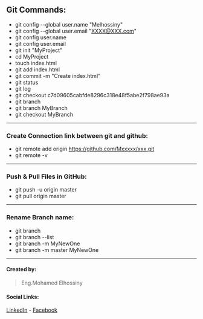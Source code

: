 ## Git Commands:
* git config --global user.name "Melhossiny"
* git config --global user.email "XXXX@XXX.com"
* git config user.name
* git config user.email
* git init "MyProject"
* cd MyProject
* touch index.html
* git add index.html
* git commit -m "Create index.html"
* git status
* git log
* git checkout c7d09605cabfde8296c318e48f5abe2f798ae93a
* git branch
* git branch MyBranch
* git checkout MyBranch 
---
### Create Connection link between git and github:
* git remote add origin https://github.com/Mxxxxx/xxx.git
* git remote -v 
---
### Push & Pull Files in GitHub: 
* git push -u origin master
* git pull origin master
---
### Rename Branch name:
* git branch
* git branch --list
* git branch -m MyNewOne
* git branch -m master MyNewOne
---  
#### Created by:  
>Eng.Mohamed Elhossiny
#### Social Links:
[LinkedIn](https://www.linkedin.com/in/mohamed-elhossiny-9058b9130/) - 
[Facebook](https://www.facebook.com/Melhossiny11/)
